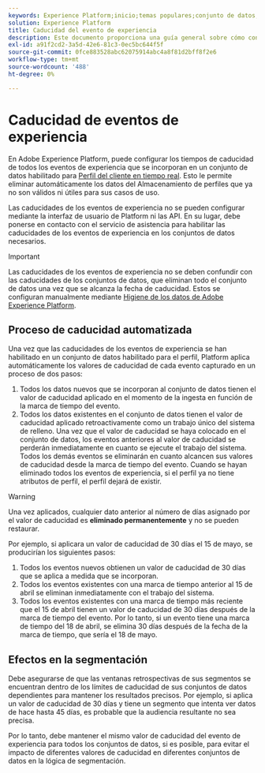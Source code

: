 ```yaml
---
keywords: Experience Platform;inicio;temas populares;conjunto de datos;conjunto de datos;tiempo de vida;ttl;tiempo de vida;
solution: Experience Platform
title: Caducidad del evento de experiencia
description: Este documento proporciona una guía general sobre cómo configurar los tiempos de caducidad para eventos de experiencia individuales dentro de un conjunto de datos de Adobe Experience Platform.
exl-id: a91f2cd2-3a5d-42e6-81c3-0ec5bc644f5f
source-git-commit: 0fce883528abc62075914abc4a8f81d2bff8f2e6
workflow-type: tm+mt
source-wordcount: '488'
ht-degree: 0%

---
```


# Caducidad de eventos de experiencia

En Adobe Experience Platform, puede configurar los tiempos de caducidad de todos los eventos de experiencia que se incorporan en un conjunto de datos habilitado para [Perfil del cliente en tiempo real](./home.md). Esto le permite eliminar automáticamente los datos del Almacenamiento de perfiles que ya no son válidos ni útiles para sus casos de uso.

Las caducidades de los eventos de experiencia no se pueden configurar mediante la interfaz de usuario de Platform ni las API. En su lugar, debe ponerse en contacto con el servicio de asistencia para habilitar las caducidades de los eventos de experiencia en los conjuntos de datos necesarios.

>[!IMPORTANT]
>
>Las caducidades de los eventos de experiencia no se deben confundir con las caducidades de los conjuntos de datos, que eliminan todo el conjunto de datos una vez que se alcanza la fecha de caducidad. Estos se configuran manualmente mediante [Higiene de los datos de Adobe Experience Platform](../hygiene/home.md).

## Proceso de caducidad automatizada

Una vez que las caducidades de los eventos de experiencia se han habilitado en un conjunto de datos habilitado para el perfil, Platform aplica automáticamente los valores de caducidad de cada evento capturado en un proceso de dos pasos:

1. Todos los datos nuevos que se incorporan al conjunto de datos tienen el valor de caducidad aplicado en el momento de la ingesta en función de la marca de tiempo del evento.
1. Todos los datos existentes en el conjunto de datos tienen el valor de caducidad aplicado retroactivamente como un trabajo único del sistema de relleno. Una vez que el valor de caducidad se haya colocado en el conjunto de datos, los eventos anteriores al valor de caducidad se perderán inmediatamente en cuanto se ejecute el trabajo del sistema. Todos los demás eventos se eliminarán en cuanto alcancen sus valores de caducidad desde la marca de tiempo del evento. Cuando se hayan eliminado todos los eventos de experiencia, si el perfil ya no tiene atributos de perfil, el perfil dejará de existir.

>[!WARNING]
>
>Una vez aplicados, cualquier dato anterior al número de días asignado por el valor de caducidad es **eliminado permanentemente** y no se pueden restaurar.

Por ejemplo, si aplicara un valor de caducidad de 30 días el 15 de mayo, se producirían los siguientes pasos:

1. Todos los eventos nuevos obtienen un valor de caducidad de 30 días que se aplica a medida que se incorporan.
1. Todos los eventos existentes con una marca de tiempo anterior al 15 de abril se eliminan inmediatamente con el trabajo del sistema.
1. Todos los eventos existentes con una marca de tiempo más reciente que el 15 de abril tienen un valor de caducidad de 30 días después de la marca de tiempo del evento. Por lo tanto, si un evento tiene una marca de tiempo del 18 de abril, se elimina 30 días después de la fecha de la marca de tiempo, que sería el 18 de mayo.

## Efectos en la segmentación

Debe asegurarse de que las ventanas retrospectivas de sus segmentos se encuentran dentro de los límites de caducidad de sus conjuntos de datos dependientes para mantener los resultados precisos. Por ejemplo, si aplica un valor de caducidad de 30 días y tiene un segmento que intenta ver datos de hace hasta 45 días, es probable que la audiencia resultante no sea precisa.

Por lo tanto, debe mantener el mismo valor de caducidad del evento de experiencia para todos los conjuntos de datos, si es posible, para evitar el impacto de diferentes valores de caducidad en diferentes conjuntos de datos en la lógica de segmentación.
